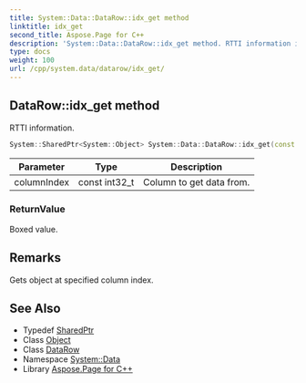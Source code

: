 ```yaml
---
title: System::Data::DataRow::idx_get method
linktitle: idx_get
second_title: Aspose.Page for C++
description: 'System::Data::DataRow::idx_get method. RTTI information in C++.'
type: docs
weight: 100
url: /cpp/system.data/datarow/idx_get/
---
```

## DataRow::idx_get method


RTTI information.

```cpp
System::SharedPtr<System::Object> System::Data::DataRow::idx_get(const int32_t columnIndex)
```


| Parameter | Type | Description |
| --- | --- | --- |
| columnIndex | const int32_t | Column to get data from. |

### ReturnValue

Boxed value.
## Remarks


Gets object at specified column index. 
## See Also

* Typedef [SharedPtr](../../../system/sharedptr/)
* Class [Object](../../../system/object/)
* Class [DataRow](../)
* Namespace [System::Data](../../)
* Library [Aspose.Page for C++](../../../)

